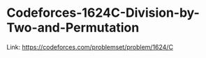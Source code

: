 # Codeforces-1624C-Division-by-Two-and-Permutation
Link: https://codeforces.com/problemset/problem/1624/C
